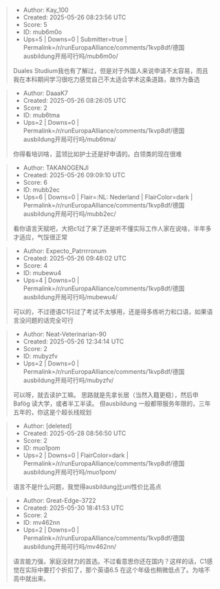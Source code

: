 > - Author: Kay_100
> - Created: 2025-05-26 08:23:56 UTC
> - Score: 5
> - ID: mub6m0o
> - Ups=5 | Downs=0 | Submitter=true | Permalink=/r/runEuropaAlliance/comments/1kvp8df/德国ausbildung开局可行吗/mub6m0o/
>
> Duales Studium我也有了解过，但是对于外国人来说申请不太容易，而且我在本科期间学习很吃力感觉自己不太适合学术这条道路，故作为备选

> - Author: DaaaK7
> - Created: 2025-05-26 08:26:05 UTC
> - Score: 2
> - ID: mub6tma
> - Ups=2 | Downs=0 | Permalink=/r/runEuropaAlliance/comments/1kvp8df/德国ausbildung开局可行吗/mub6tma/
>
> 你得看培训啥，蓝领比如护士还是好申请的。白领类的现在很难

> - Author: TAKANOGENJI
> - Created: 2025-05-26 09:09:10 UTC
> - Score: 6
> - ID: mubb2ec
> - Ups=6 | Downs=0 | Flair=:NL: Nederland | FlairColor=dark | Permalink=/r/runEuropaAlliance/comments/1kvp8df/德国ausbildung开局可行吗/mubb2ec/
>
> 看你语言天赋吧，大把c1过了来了还是听不懂实际工作人家在说啥，半年多才适应，气馁很正常

> - Author: Expecto_Patrrrronum
> - Created: 2025-05-26 09:48:02 UTC
> - Score: 4
> - ID: mubewu4
> - Ups=4 | Downs=0 | Permalink=/r/runEuropaAlliance/comments/1kvp8df/德国ausbildung开局可行吗/mubewu4/
>
> 可以的，不过德语C1只过了考试不太够用，还是得多练听力和口语，如果语言没问题的话完全可行

> - Author: Neat-Veterinarian-90
> - Created: 2025-05-26 12:34:14 UTC
> - Score: 2
> - ID: mubyzfv
> - Ups=2 | Downs=0 | Permalink=/r/runEuropaAlliance/comments/1kvp8df/德国ausbildung开局可行吗/mubyzfv/
>
> 可以呀，就去读护工嘛。
> 思路就是先拿长居（当然入籍更稳），然后申Bafög 读大学，或者半工半读。
> 但ausbildung 一般都带服务年限的，三年五年的，你这是个超长线规划

> - Author: [deleted]
> - Created: 2025-05-28 08:56:50 UTC
> - Score: 2
> - ID: muo1pom
> - Ups=2 | Downs=0 | FlairColor=dark | Permalink=/r/runEuropaAlliance/comments/1kvp8df/德国ausbildung开局可行吗/muo1pom/
>
> 语言不是什么问题，我觉得ausbildung比uni性价比高点

> - Author: Great-Edge-3722
> - Created: 2025-05-30 18:41:53 UTC
> - Score: 2
> - ID: mv462nn
> - Ups=2 | Downs=0 | Permalink=/r/runEuropaAlliance/comments/1kvp8df/德国ausbildung开局可行吗/mv462nn/
>
> 语言能力强，家庭没财力的首选。不过看意思你还在国内？这样的话，C1感觉在实际中要打个折扣了，那个英语6.5 在这个年级也稍微低点了。为啥不高中就出来。
